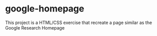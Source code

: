 # google-homepage
This project is a HTML/CSS exercise that recreate a page similar as the Google Research Homepage